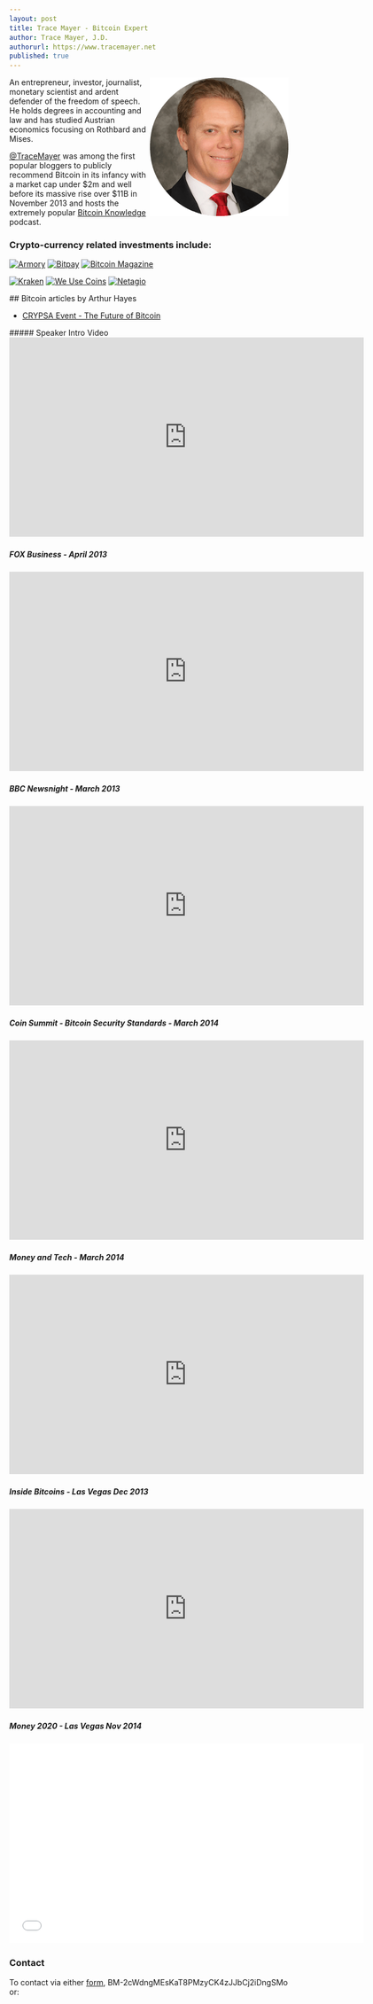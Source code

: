 ```yaml
---
layout: post
title: Trace Mayer - Bitcoin Expert
author: Trace Mayer, J.D.
authorurl: https://www.tracemayer.net
published: true
---
```


<img src="/images/trace-mayer.png" alt="Trace Mayer" align="right">An entrepreneur, investor, journalist, monetary scientist and ardent defender of the freedom of speech. He holds degrees in accounting and law and has studied Austrian economics focusing on Rothbard and Mises.

<a title="Trace Mayer" href="http://www.twitter.com/tracemayer"  target="_blank">@TraceMayer</a> was among the first popular bloggers to publicly recommend Bitcoin in its infancy with a market cap under $2m and well before its massive rise over $11B in November 2013 and hosts the extremely popular <a title="Bitcoin Knowledge" href="http://www.bitcoin.kn"  target="_blank">Bitcoin Knowledge</a> podcast.

### Crypto-currency related investments include:

<a href="http://www.bitcoinarmory.com" align="left" target="_blank"><img
 src="http://www.tracemayer.net/images/armory.png" alt="Armory"
 style="border: 0px solid ; width: 200px; height: 58px;"></a> 
 <a href="http://www.bitpay.com" align="middle" target="_blank"><img
 src="http://www.tracemayer.net/images/bitpay.png" alt="Bitpay"
 style="border: 0px solid ; width: 200px; height: 58px;"></a> <a href="http://www.bitcoinmagazine.com" align="right" target="_blank"><img
 src="http://www.tracemayer.net/images/bitcoin-magazine.png" alt="Bitcoin Magazine"
 style="border: 0px solid ; width: 200px; height: 58px;"></a>
<p>
 <a href="http://www.kraken.com" align="left" target="_blank"><img
 src="http://www.tracemayer.net/images/kraken.png" alt="Kraken"
 style="border: 0px solid ; width: 200px; height: 58px;"></a> <a href="http://www.weusecoins.com" align="middle" target="_blank"><img
 src="http://www.tracemayer.net/images/we-use-coins.png" alt="We Use Coins"
 style="border: 0px solid ; width: 200px; height: 70px;"></a> <a href="http://www.netagio.com" align="right" target="_blank"><img
 src="http://www.tracemayer.net/images/netagio.png"  alt="Netagio"
 style="border: 0px solid ; width: 200px; height: 58px;"></a>
 <p>
## Bitcoin articles by Arthur Hayes
<ul>
<li><a href="/crypsa-future-of-bitcoin/">CRYPSA Event - The Future of Bitcoin</a></li>
</ul> 
##### Speaker Intro Video

<iframe width="640" height="360" src="https://www.youtube.com/embed/mgpDuH17T0Y" frameborder="0" allowfullscreen></iframe>

##### FOX Business - April 2013

<iframe width="640" height="360" src="https://www.youtube.com/embed/NM32O5YqgdY" frameborder="0" allowfullscreen></iframe>

##### BBC Newsnight - March 2013

<iframe width="640" height="360" src="https://www.youtube.com/embed/UA5_paH__q0" frameborder="0" allowfullscreen></iframe>

##### Coin Summit - Bitcoin Security Standards - March 2014

<iframe width="640" height="360" src="https://www.youtube.com/embed/F28bqzD-m5w" frameborder="0" allowfullscreen></iframe>

##### Money and Tech - March 2014

<iframe width="640" height="360" src="https://www.youtube.com/embed/ge-Rc6XvU6w" frameborder="0" allowfullscreen></iframe>

##### Inside Bitcoins - Las Vegas Dec 2013

<iframe width="640" height="360" src="https://www.youtube.com/embed/tYQe7JHJZPM" frameborder="0" allowfullscreen></iframe>

##### Money 2020 - Las Vegas Nov 2014

<iframe width="640" height="360" src="//www.youtube.com/embed/6W_DNR9Bhus" frameborder="0" allowfullscreen></iframe>
 
### Contact

To contact via either <a title="contact us" href="http://www.runtogold.com/about/contact/"  target="_blank">form</a>, BM-2cWdngMEsKaT8PMzyCK4zJJbCj2iDngSMo or:
<p>
